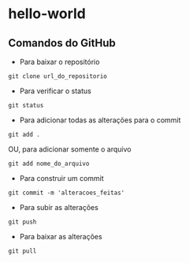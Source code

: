 # hello-world

## Comandos do GitHub

* Para baixar o repositório

```
git clone url_do_repositorio
```

* Para verificar o status

```
git status
```

* Para adicionar todas as alterações para o commit

```
git add .
```

OU, para adicionar somente o arquivo

```
git add nome_do_arquivo
```

* Para construir um commit

```
git commit -m 'alteracoes_feitas'
```

* Para subir as alterações

```
git push
```

* Para baixar as alterações

```
git pull
```
